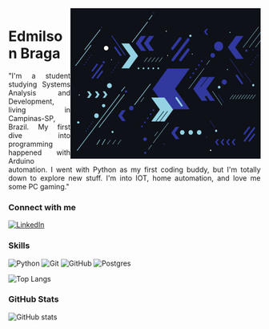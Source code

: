 <img align="right" alt="Developer vector created by storyset - www.freepik.com" height="300" src="https://github.com/d1000so/d1000so/blob/main/fundo.png">

<h1>
    <!--<a href="https://elidianaandrade.github.io/">
     <img align="center" alt="" width="36px" src="C:\Users\edmil\Documents\MAPA\Design\img\Untitled.bmp"></a>-->
    <span>Edmilson Braga</span>
</h1>

<p align="justify">"I'm a student studying Systems Analysis and Development, living in Campinas-SP, Brazil. My first dive into programming happened with Arduino automation. I went with Python as my first coding buddy, but I'm totally down to explore new stuff. I'm into IOT, home automation, and love me some PC gaming." 
<br>
 
<h3 align="left">Connect with me</h3>

[![LinkedIn](https://img.shields.io/badge/LinkedIn-000?style=for-the-badge&logo=linkedin&logoColor=0E76A8)](https://www.linkedin.com/in/edmilson-braga-9b19aa255/)

<h3 align="left">Skills</h3>

![Python](https://img.shields.io/badge/Python-000?style=for-the-badge&logo=python)
![Git](https://img.shields.io/badge/git-000?style=for-the-badge&logo=git&logoColor=orange)
![GitHub](https://img.shields.io/badge/github-000?style=for-the-badge&logo=github&logoColor=white)
![Postgres](https://img.shields.io/badge/postgres-000?style=for-the-badge&logo=postgresql&logoColor=blue)

![Top Langs](https://github-readme-stats-git-masterrstaa-rickstaa.vercel.app/api/top-langs/?username=d1000so&layout=compact&bg_color=000&border_color=444444&title_color=30AADC&text_color=FFF)

<h3 align="left">GitHub Stats</h3>

![GitHub stats](https://github-readme-stats-git-masterrstaa-rickstaa.vercel.app/api?username=d1000so&hide_title=true&show_icons=true&include_all_commits=false&count_private=true&line_height=25&hide=issues&bg_color=000&title_color=30AADC&text_color=FFF&border_radius=3&border_color=444444&icon_color=30AADC&theme=jolly)
